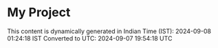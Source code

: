 # My Project

This content is dynamically generated in Indian Time (IST): 2024-09-08 01:24:18 IST
Converted to UTC: 2024-09-07 19:54:18 UTC
